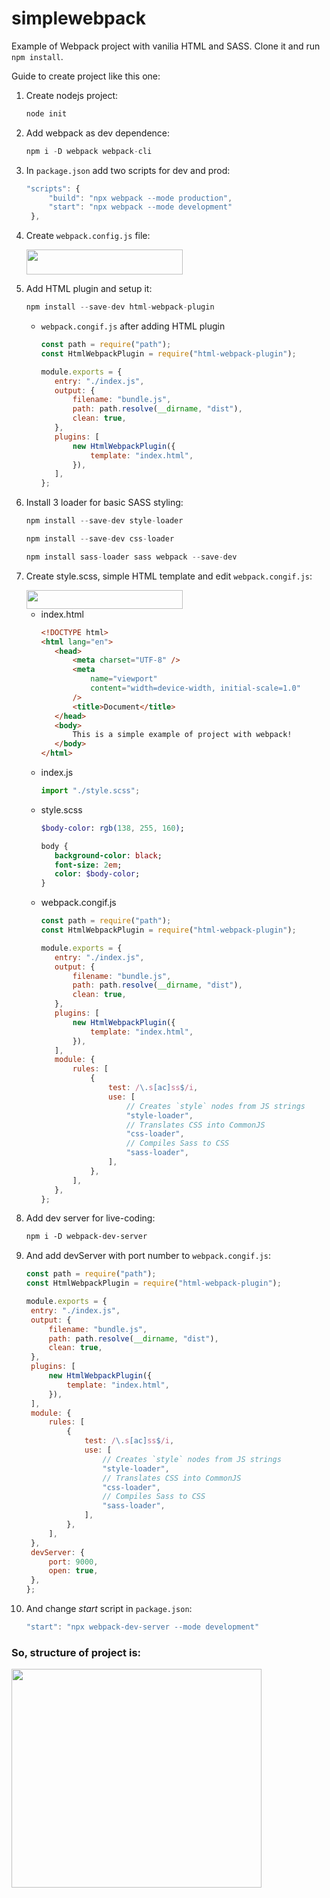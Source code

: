 # simplewebpack

Example of Webpack project with vanilia HTML and SASS.
Clone it and run ```npm install```. 

Guide to create project like this one:

1. Create nodejs project:

   ```jsx
   node init
   ```

2. Add webpack as dev dependence:

   ```jsx
   npm i -D webpack webpack-cli
   ```

3. In `package.json` add two scripts for dev and prod:

   ```jsx
   "scripts": {
   		"build": "npx webpack --mode production",
   		"start": "npx webpack --mode development"
   	},
   ```

4. Create `webpack.config.js` file:

   <img src="https://github.com/nibezo/simplewebpack/assets/52705623/643e2b65-8144-421b-8133-0aa2ec5b5e65" width="250" height="40">


5. Add HTML plugin and setup it:

   ```jsx
   npm install --save-dev html-webpack-plugin
   ```

   - `webpack.congif.js` after adding HTML plugin
     ```jsx
     const path = require("path");
     const HtmlWebpackPlugin = require("html-webpack-plugin");

     module.exports = {
     	entry: "./index.js",
     	output: {
     		filename: "bundle.js",
     		path: path.resolve(__dirname, "dist"),
     		clean: true,
     	},
     	plugins: [
     		new HtmlWebpackPlugin({
     			template: "index.html",
     		}),
     	],
     };
     ```

6. Install 3 loader for basic SASS styling:

   ```jsx
   npm install --save-dev style-loader
   ```

   ```jsx
   npm install --save-dev css-loader
   ```

   ```jsx
   npm install sass-loader sass webpack --save-dev
   ```

7. Create style.scss, simple HTML template and edit `webpack.congif.js`:
   
   <img src="https://github.com/nibezo/simplewebpack/assets/52705623/bd565f9e-133f-4eaa-ba5c-6596a69ba699" width="250" height="30">

   - index.html
     ```html
     <!DOCTYPE html>
     <html lang="en">
     	<head>
     		<meta charset="UTF-8" />
     		<meta
     			name="viewport"
     			content="width=device-width, initial-scale=1.0"
     		/>
     		<title>Document</title>
     	</head>
     	<body>
     		This is a simple example of project with webpack!
     	</body>
     </html>
     ```
   - index.js
     ```jsx
     import "./style.scss";
     ```
   - style.scss
     ```sass
     $body-color: rgb(138, 255, 160);

     body {
     	background-color: black;
     	font-size: 2em;
     	color: $body-color;
     }
     ```
   - webpack.congif.js
     ```jsx
     const path = require("path");
     const HtmlWebpackPlugin = require("html-webpack-plugin");

     module.exports = {
     	entry: "./index.js",
     	output: {
     		filename: "bundle.js",
     		path: path.resolve(__dirname, "dist"),
     		clean: true,
     	},
     	plugins: [
     		new HtmlWebpackPlugin({
     			template: "index.html",
     		}),
     	],
     	module: {
     		rules: [
     			{
     				test: /\.s[ac]ss$/i,
     				use: [
     					// Creates `style` nodes from JS strings
     					"style-loader",
     					// Translates CSS into CommonJS
     					"css-loader",
     					// Compiles Sass to CSS
     					"sass-loader",
     				],
     			},
     		],
     	},
     };
     ```

8. Add dev server for live-coding: 
    
    ```html
    npm i -D webpack-dev-server
    ```
9. And add devServer with port number to ```webpack.congif.js```:
   ```js
   const path = require("path");
   const HtmlWebpackPlugin = require("html-webpack-plugin");
   
   module.exports = {
   	entry: "./index.js",
   	output: {
   		filename: "bundle.js",
   		path: path.resolve(__dirname, "dist"),
   		clean: true,
   	},
   	plugins: [
   		new HtmlWebpackPlugin({
   			template: "index.html",
   		}),
   	],
   	module: {
   		rules: [
   			{
   				test: /\.s[ac]ss$/i,
   				use: [
   					// Creates `style` nodes from JS strings
   					"style-loader",
   					// Translates CSS into CommonJS
   					"css-loader",
   					// Compiles Sass to CSS
   					"sass-loader",
   				],
   			},
   		],
   	},
   	devServer: {
   		port: 9000,
   		open: true,
   	},
   };
   ```
10.  And change *start* script in `package.json`:
      ```jsx
      "start": "npx webpack-dev-server --mode development"
      ```
### So, structure of project is:

   <img src="https://github.com/nibezo/simplewebpack/assets/52705623/846cd477-2b79-4651-8382-bd86c6c8426f" width="400" height="350">
